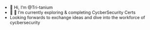 - 👋 Hi, I’m @Tri-tanium
- 👀 🌱 I’m currently exploring & completing CycberSecurity Certs
- Looking forwards to exchange ideas and dive into the workforce of cycbersecurity



<!---
Tri-tanium/Tri-tanium is a ✨ special ✨ repository because its `README.md` (this file) appears on your GitHub profile.
You can click the Preview link to take a look at your changes.
--->
